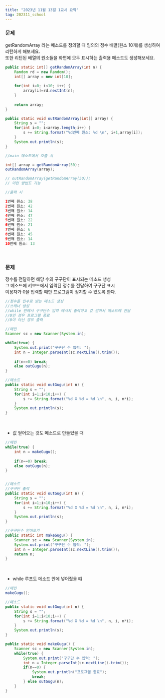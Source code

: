 ```yaml
---
title: "2023년 11월 13일 1교시 요약"
tag: 202311_school
---
```


### 문제

getRandomArray 라는 메소드를 정의할 때 임의의 정수 배열(원소 10개)를 생성하여 리턴하게 해보세요.<br>
또한 리턴된 배열의 원소들을 화면에 모두 표시하는 출력용 메소드도 생성해보세요.

```java
public static int[] getRandomArray(int n) {
    Random rd = new Random();
    int[] array = new int[10];
    
    for(int i=0; i<10; i++) {
        array[i]=rd.nextInt(n);
    }
    
    return array;	
}

public static void outRandomArray(int[] array) {
    String s = "";
    for(int i=0; i<array.length;i++) {
        s += String.format("%d번째 원소: %d \n", i+1,array[i]);
    }
    System.out.println(s);
}
```

```java
//main 메소드에서 호출 시

int[] array = getRandomArray(50);
outRandomArray(array);

// outRandomArray(getRandomArray(50));
// 이런 방법도 가능
```

```java
//출력 시

1번째 원소: 38 
2번째 원소: 42 
3번째 원소: 14 
4번째 원소: 47 
5번째 원소: 22 
6번째 원소: 21 
7번째 원소: 6 
8번째 원소: 45 
9번째 원소: 14 
10번째 원소: 13 
```

<br>

### 문제
정수를 전달하면 해당 수의 구구단이 표시되는 메소드 생성 <br>
그 메소드에 키보드에서 입력된 정수를 전달하여 구구단 표시 <br>
이용자가 0을 입력할 때만 프로그램이 정지할 수 있도록 한다. <br>

```java
//정수를 인수로 받는 메소드 생성
//스캐너 생성
//while 안에서 구구단수 입력 메시지 출력하고 값 받아서 메소드에 전달
//0인 경우 프로그램 종료
//0이 아닌 경우 출력

//메인
Scanner sc = new Scanner(System.in);

while(true) {
    System.out.print("구구단 수 입력: ");
    int n = Integer.parseInt(sc.nextLine().trim());
    
    if(n==0) break;
    else outGugu(n);
}

//메소드
public static void outGugu(int n) {
    String s = "";
    for(int i=1;i<10;i++) {
        s += String.format("%d X %d = %d \n", n, i, n*i);
    }
    System.out.println(s);
}
```

<br>

- 값 얻어오는 것도 메소드로 만들었을 때

```java
//메인
while(true) {
    int n = makeGugu();
    
    if(n==0) break;
    else outGugu(n);
}


//메소드
//구구단 출력
public static void outGugu(int n) {
    String s = "";
    for(int i=1;i<10;i++) {
        s += String.format("%d X %d = %d \n", n, i, n*i);
    }
    System.out.println(s);
}

//구구단수 얻어오기	
public static int makeGugu() {
    Scanner sc = new Scanner(System.in);
    System.out.print("구구단 수 입력: ");
    int n = Integer.parseInt(sc.nextLine().trim());
    return n;
}
```

<br>

- while 루프도 메소드 안에 넣어줬을 떄

```java
//메인
makeGugu();

//메소드
public static void outGugu(int n) {
    String s = "";
    for(int i=1;i<10;i++) {
        s += String.format("%d X %d = %d \n", n, i, n*i);
    }
    System.out.println(s);
}

public static void makeGugu() {
    Scanner sc = new Scanner(System.in);
    while(true) {
        System.out.print("구구단 수 입력: ");
        int n = Integer.parseInt(sc.nextLine().trim());
        if(n==0) {
            System.out.println("프로그램 종료");
            break;
        } else outGugu(n);
    }
}
```